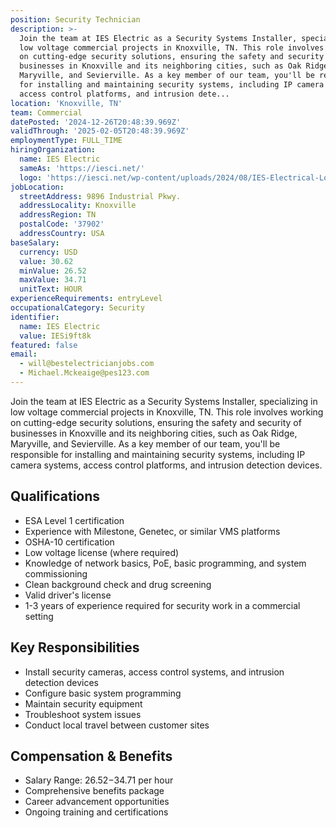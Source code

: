 ```yaml
---
position: Security Technician
description: >-
  Join the team at IES Electric as a Security Systems Installer, specializing in
  low voltage commercial projects in Knoxville, TN. This role involves working
  on cutting-edge security solutions, ensuring the safety and security of
  businesses in Knoxville and its neighboring cities, such as Oak Ridge,
  Maryville, and Sevierville. As a key member of our team, you'll be responsible
  for installing and maintaining security systems, including IP camera systems,
  access control platforms, and intrusion dete...
location: 'Knoxville, TN'
team: Commercial
datePosted: '2024-12-26T20:48:39.969Z'
validThrough: '2025-02-05T20:48:39.969Z'
employmentType: FULL_TIME
hiringOrganization:
  name: IES Electric
  sameAs: 'https://iesci.net/'
  logo: 'https://iesci.net/wp-content/uploads/2024/08/IES-Electrical-Logo-color.png'
jobLocation:
  streetAddress: 9896 Industrial Pkwy.
  addressLocality: Knoxville
  addressRegion: TN
  postalCode: '37902'
  addressCountry: USA
baseSalary:
  currency: USD
  value: 30.62
  minValue: 26.52
  maxValue: 34.71
  unitText: HOUR
experienceRequirements: entryLevel
occupationalCategory: Security
identifier:
  name: IES Electric
  value: IESi9ft8k
featured: false
email:
  - will@bestelectricianjobs.com
  - Michael.Mckeaige@pes123.com
---
```




Join the team at IES Electric as a Security Systems Installer, specializing in low voltage commercial projects in Knoxville, TN. This role involves working on cutting-edge security solutions, ensuring the safety and security of businesses in Knoxville and its neighboring cities, such as Oak Ridge, Maryville, and Sevierville. As a key member of our team, you'll be responsible for installing and maintaining security systems, including IP camera systems, access control platforms, and intrusion detection devices.

## Qualifications

- ESA Level 1 certification
- Experience with Milestone, Genetec, or similar VMS platforms
- OSHA-10 certification
- Low voltage license (where required)
- Knowledge of network basics, PoE, basic programming, and system commissioning
- Clean background check and drug screening
- Valid driver's license
- 1-3 years of experience required for security work in a commercial setting

## Key Responsibilities

- Install security cameras, access control systems, and intrusion detection devices
- Configure basic system programming
- Maintain security equipment
- Troubleshoot system issues
- Conduct local travel between customer sites

## Compensation & Benefits

- Salary Range: $26.52-$34.71 per hour
- Comprehensive benefits package
- Career advancement opportunities
- Ongoing training and certifications